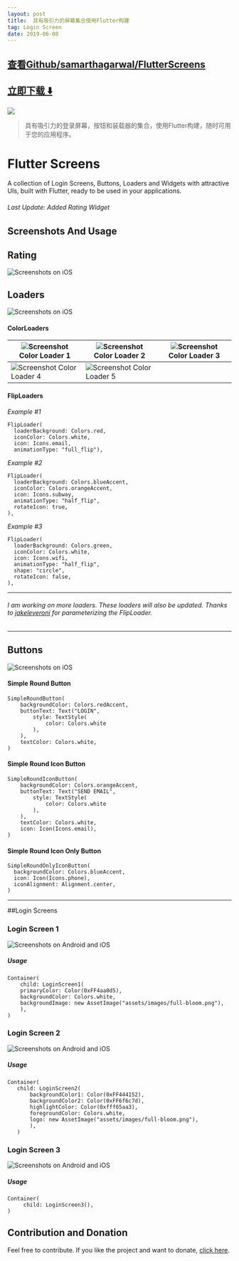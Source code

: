 ```yaml
---
layout: post
title:  具有吸引力的屏幕集合使用Flutter构建
tag: Login Screen
date: 2019-06-08
---
```


 

## [查看Github/samarthagarwal/FlutterScreens](http://github.com/samarthagarwal/FlutterScreens)
## [立即下载 ️⬇️ ](https://codeload.github.com/samarthagarwal/FlutterScreens/zip/master) 


 
![](https://flutterawesome.com/content/images/2018/09/FlutterScreens.jpg)
 
>
> 具有吸引力的登录屏幕，按钮和装载器的集合，使用Flutter构建，随时可用于您的应用程序。
>

 
# Flutter Screens

A collection of Login Screens, Buttons, Loaders and Widgets with attractive UIs, built with Flutter, ready to be used in your applications.

###### Last Update: Added Rating Widget

## Screenshots And Usage

## Rating

![Screenshots on iOS](https://raw.githubusercontent.com/samarthagarwal/FlutterScreens/master/./screenshots/rating.gif)

## Loaders

![Screenshots on iOS](https://raw.githubusercontent.com/samarthagarwal/FlutterScreens/master/./screenshots/loaders.gif)

#### ColorLoaders

| ![Screenshot](https://raw.githubusercontent.com/samarthagarwal/FlutterScreens/master/./screenshots/color_loader.gif) Color Loader 1 | ![Screenshot](https://raw.githubusercontent.com/samarthagarwal/FlutterScreens/master/./screenshots/color_loader_2.gif) Color Loader 2 | ![Screenshot](https://raw.githubusercontent.com/samarthagarwal/FlutterScreens/master/./screenshots/color_loader_3.gif) Color Loader 3 |
|-----------------------------------------------|-----------------------------------------------|-----------------------------------------------|
| ![Screenshot](https://raw.githubusercontent.com/samarthagarwal/FlutterScreens/master/./screenshots/color_loader_4.gif) Color Loader 4 | ![Screenshot](https://raw.githubusercontent.com/samarthagarwal/FlutterScreens/master/./screenshots/color_loader_5.gif) Color Loader 5 |                                               |

#### FlipLoaders
_Example #1_
```
FlipLoader(
  loaderBackground: Colors.red,
  iconColor: Colors.white,
  icon: Icons.email,
  animationType: "full_flip"),
```
_Example #2_
```
FlipLoader(
  loaderBackground: Colors.blueAccent,
  iconColor: Colors.orangeAccent,
  icon: Icons.subway,
  animationType: "half_flip",
  rotateIcon: true,
),
```
_Example #3_
```
FlipLoader(
  loaderBackground: Colors.green,
  iconColor: Colors.white,
  icon: Icons.wifi,
  animationType: "half_flip",
  shape: "circle",
  rotateIcon: false,
),
```
___
###### I am working on more loaders. These loaders will also be updated. Thanks to [jakeleveroni](https://github.com/jakeleveroni) for parameterizing the FlipLoader. 
___

## Buttons

![Screenshots on iOS](https://raw.githubusercontent.com/samarthagarwal/FlutterScreens/master/./screenshots/buttons1.png)


#### Simple Round Button

```
SimpleRoundButton(
    backgroundColor: Colors.redAccent,
    buttonText: Text("LOGIN", 
        style: TextStyle(
            color: Colors.white
        ),
    ),
    textColor: Colors.white,
)
```

#### Simple Round Icon Button 

```
SimpleRoundIconButton(
    backgroundColor: Colors.orangeAccent,
    buttonText: Text("SEND EMAIL", 
        style: TextStyle(
            color: Colors.white
        ),
    ),        
    textColor: Colors.white,
    icon: Icon(Icons.email),
)
```

#### Simple Round Icon Only Button 
```
SimpleRoundOnlyIconButton(
  backgroundColor: Colors.blueAccent,
  icon: Icon(Icons.phone),
  iconAlignment: Alignment.center,
)
```
___
##Login Screens

### Login Screen 1

![Screenshots on Android and iOS](https://raw.githubusercontent.com/samarthagarwal/FlutterScreens/master/./screenshots/login_screen_1.png)

##### Usage

```
Container(
	child: LoginScreen1(
	primaryColor: Color(0xFF4aa0d5),
	backgroundColor: Colors.white,
	backgroundImage: new AssetImage("assets/images/full-bloom.png"),
    ),
)
```

 ### Login Screen 2

 ![Screenshots on Android and iOS](https://raw.githubusercontent.com/samarthagarwal/FlutterScreens/master/./screenshots/login_screen_2.png)

 ##### Usage

 ```
 Container(
 	child: LoginScreen2(
        backgroundColor1: Color(0xFF444152),
        backgroundColor2: Color(0xFF6f6c7d),
        highlightColor: Color(0xfff65aa3),
        foregroundColor: Colors.white,
        logo: new AssetImage("assets/images/full-bloom.png"),
        ),
    )
 ```

   ### Login Screen 3

   ![Screenshots on Android and iOS](https://raw.githubusercontent.com/samarthagarwal/FlutterScreens/master/./screenshots/login_screen_3.gif)

   ##### Usage

   ```
   Container(
   		child: LoginScreen3(),
   )
   ```

  ## Contribution and Donation

  Feel free to contribute. If you like the project and want to donate, [click here](https://www.paypal.me/samarthagarwal).

